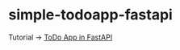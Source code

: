 # simple-todoapp-fastapi

Tutorial -> [ToDo App in FastAPI](https://www.codesnail.com/todo-app-in-fastapi-with-jinja2-template/)